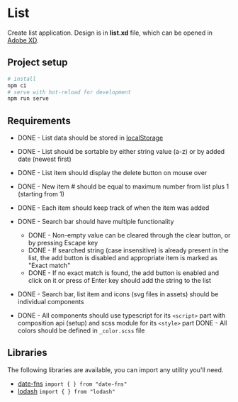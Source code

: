 # List

Create list application. Design is in **list.xd** file, which can be opened in
[Adobe XD](https://www.adobe.com/products/xd.html).

## Project setup

```bash
# install
npm ci
# serve with hot-reload for development
npm run serve
```

## Requirements

- DONE - List data should be stored in
  [localStorage](https://developer.mozilla.org/en-US/docs/Web/API/Window/localStorage)
- DONE - List should be sortable by either string value (a-z) or by added date
  (newest first)

- DONE - List item should display the delete button on mouse over
- DONE - New item # should be equal to maximum number from list plus 1 (starting
  from 1)

- DONE - Each item should keep track of when the item was added
- DONE - Search bar should have multiple functionality

  - DONE - Non-empty value can be cleared through the clear button, or by pressing
    Escape key
  - DONE - If searched string (case insensitive) is already present in the list, the
    add button is disabled and appropriate item is marked as "Exact match"
  - DONE - If no exact match is found, the add button is enabled and click on it or
    press of Enter key should add the string to the list

- DONE - Search bar, list item and icons (svg files in assets) should be
  individual components

- DONE - All components should use typescript for its `<script>` part with
  composition api (setup) and scss module for its `<style>` part DONE - All
  colors should be defined in `_color.scss` file

## Libraries

The following libraries are available, you can import any utility you'll need.

- [date-fns](https://date-fns.org/) `import { } from "date-fns"`
- [lodash](https://lodash.com/) `import { } from "lodash"`
